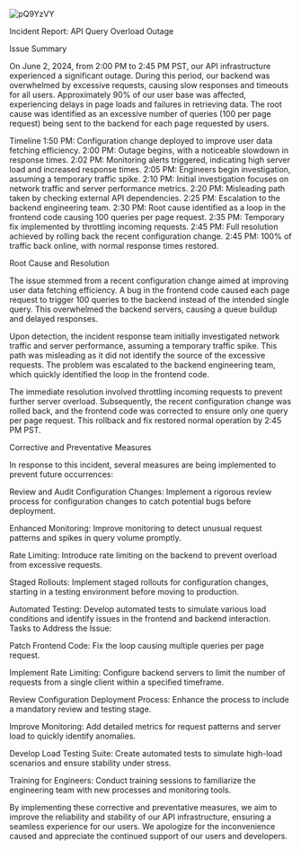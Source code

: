 ![pQ9YzVY](https://github.com/Demonware023/alx-system_engineering-devops/assets/134267322/69cfad98-3575-4e37-a3b1-d2a69c99ed71)

Incident Report: API Query Overload Outage

Issue Summary

On June 2, 2024, from 2:00 PM to 2:45 PM PST, our API infrastructure experienced a significant outage. During this period, our backend was overwhelmed by excessive requests, causing slow responses and timeouts for all users. Approximately 90% of our user base was affected, experiencing delays in page loads and failures in retrieving data. The root cause was identified as an excessive number of queries (100 per page request) being sent to the backend for each page requested by users.

Timeline
1:50 PM: Configuration change deployed to improve user data fetching efficiency.
2:00 PM: Outage begins, with a noticeable slowdown in response times.
2:02 PM: Monitoring alerts triggered, indicating high server load and increased response times.
2:05 PM: Engineers begin investigation, assuming a temporary traffic spike.
2:10 PM: Initial investigation focuses on network traffic and server performance metrics.
2:20 PM: Misleading path taken by checking external API dependencies.
2:25 PM: Escalation to the backend engineering team.
2:30 PM: Root cause identified as a loop in the frontend code causing 100 queries per page request.
2:35 PM: Temporary fix implemented by throttling incoming requests.
2:45 PM: Full resolution achieved by rolling back the recent configuration change.
2:45 PM: 100% of traffic back online, with normal response times restored.


Root Cause and Resolution

The issue stemmed from a recent configuration change aimed at improving user data fetching efficiency. A bug in the frontend code caused each page request to trigger 100 queries to the backend instead of the intended single query. This overwhelmed the backend servers, causing a queue buildup and delayed responses.

Upon detection, the incident response team initially investigated network traffic and server performance, assuming a temporary traffic spike. This path was misleading as it did not identify the source of the excessive requests. The problem was escalated to the backend engineering team, which quickly identified the loop in the frontend code.

The immediate resolution involved throttling incoming requests to prevent further server overload. Subsequently, the recent configuration change was rolled back, and the frontend code was corrected to ensure only one query per page request. This rollback and fix restored normal operation by 2:45 PM PST.


Corrective and Preventative Measures

In response to this incident, several measures are being implemented to prevent future occurrences:

Review and Audit Configuration Changes: Implement a rigorous review process for configuration changes to catch potential bugs before deployment.

Enhanced Monitoring: Improve monitoring to detect unusual request patterns and spikes in query volume promptly.

Rate Limiting: Introduce rate limiting on the backend to prevent overload from excessive requests.

Staged Rollouts: Implement staged rollouts for configuration changes, starting in a testing environment before moving to production.

Automated Testing: Develop automated tests to simulate various load conditions and identify issues in the frontend and backend interaction.
Tasks to Address the Issue:

Patch Frontend Code: Fix the loop causing multiple queries per page request.

Implement Rate Limiting: Configure backend servers to limit the number of requests from a single client within a specified timeframe.

Review Configuration Deployment Process: Enhance the process to include a mandatory review and testing stage.

Improve Monitoring: Add detailed metrics for request patterns and server load to quickly identify anomalies.

Develop Load Testing Suite: Create automated tests to simulate high-load scenarios and ensure stability under stress.

Training for Engineers: Conduct training sessions to familiarize the engineering team with new processes and monitoring tools.

By implementing these corrective and preventative measures, we aim to improve the reliability and stability of our API infrastructure, ensuring a seamless experience for our users. We apologize for the inconvenience caused and appreciate the continued support of our users and developers.

